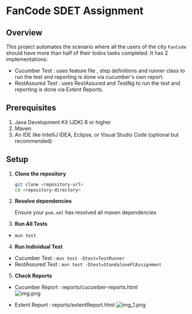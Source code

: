 # FanCode SDET Assignment

## Overview

This project automates the scenario where all the users of the city `FanCode` should have more than half of their todos tasks completed. 
It has 2 implementations:
   - Cucumber Test : uses feature file , step definitions and runner class to run the test and reporting is done via cucumber's own report.
   - RestAssured Test : uses RestAssured and TestNg to run the test and reporting is done via Extent Reports.

## Prerequisites

1. Java Development Kit (JDK) 8 or higher
2. Maven
3. An IDE like IntelliJ IDEA, Eclipse, or Visual Studio Code (optional but recommended)

## Setup

1. **Clone the repository**
    ```bash
    git clone <repository-url>
    cd <repository-directory>
    ```

2. **Resolve dependencies**

   Ensure your `pom.xml` has resolved all maven dependencies

3. **Run All Tests**
- `mvn test`

4. **Run Individual Test**
- Cucumber Test : `mvn test -Dtest=TestRunner`
- RestAssured Test : `mvn test -Dtest=StandaloneFCAssignment`

5. **Check Reports**
- Cucumber Report : reports/cucumber-reports.html  
![img.png](FC-SDET/img.png/img.png)  

- Extent Report : reports/extentReport.html
![img_1.png](FC-SDET/img_1.pngmg_1.png)  
